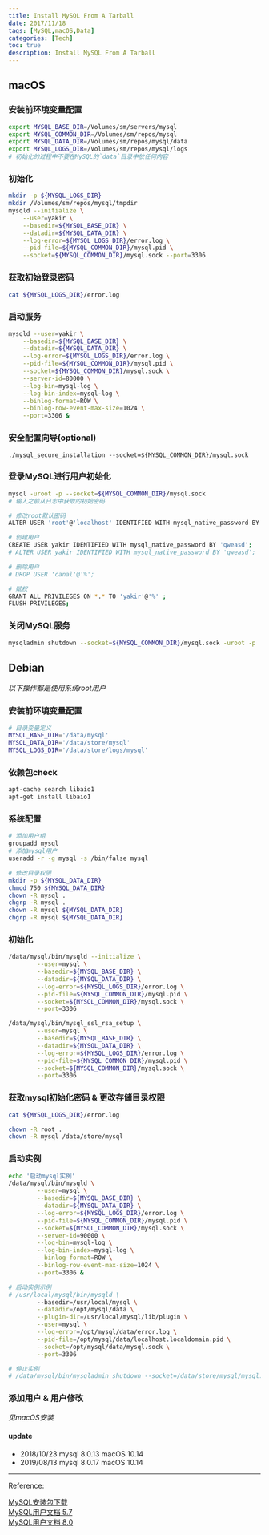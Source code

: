 ```yaml
---
title: Install MySQL From A Tarball
date: 2017/11/18
tags: [MySQL,macOS,Data]
categories: [Tech]
toc: true
description: Install MySQL From A Tarball
---
```


## macOS

### 安装前环境变量配置

```bash
export MYSQL_BASE_DIR=/Volumes/sm/servers/mysql
export MYSQL_COMMON_DIR=/Volumes/sm/repos/mysql
export MYSQL_DATA_DIR=/Volumes/sm/repos/mysql/data
export MYSQL_LOGS_DIR=/Volumes/sm/repos/mysql/logs
# 初始化的过程中不要在MySQL的`data`目录中放任何内容
```

### 初始化

```bash
mkdir -p ${MYSQL_LOGS_DIR}
mkdir /Volumes/sm/repos/mysql/tmpdir
mysqld --initialize \
	--user=yakir \
	--basedir=${MYSQL_BASE_DIR} \
	--datadir=${MYSQL_DATA_DIR} \
	--log-error=${MYSQL_LOGS_DIR}/error.log \
	--pid-file=${MYSQL_COMMON_DIR}/mysql.pid \
	--socket=${MYSQL_COMMON_DIR}/mysql.sock --port=3306
```

### 获取初始登录密码

```bash
cat ${MYSQL_LOGS_DIR}/error.log
```

### 启动服务

```bash
mysqld --user=yakir \
	--basedir=${MYSQL_BASE_DIR} \
	--datadir=${MYSQL_DATA_DIR} \
	--log-error=${MYSQL_LOGS_DIR}/error.log \
	--pid-file=${MYSQL_COMMON_DIR}/mysql.pid \
	--socket=${MYSQL_COMMON_DIR}/mysql.sock \
	--server-id=80000 \
	--log-bin=mysql-log \
	--log-bin-index=mysql-log \
	--binlog-format=ROW \
	--binlog-row-event-max-size=1024 \
	--port=3306 &
```

### 安全配置向导(optional)

```shell
./mysql_secure_installation --socket=${MYSQL_COMMON_DIR}/mysql.sock
```

### 登录MySQL进行用户初始化

```bash
mysql -uroot -p --socket=${MYSQL_COMMON_DIR}/mysql.sock
# 输入之前从日志中获取的初始密码

# 修改root默认密码
ALTER USER 'root'@'localhost' IDENTIFIED WITH mysql_native_password BY 'qweasd';

# 创建用户
CREATE USER yakir IDENTIFIED WITH mysql_native_password BY 'qweasd';
# ALTER USER yakir IDENTIFIED WITH mysql_native_password BY 'qweasd';

# 删除用户
# DROP USER 'canal'@'%';

# 赋权
GRANT ALL PRIVILEGES ON *.* TO 'yakir'@'%' ;
FLUSH PRIVILEGES;
```

### 关闭MySQL服务

```bash
mysqladmin shutdown --socket=${MYSQL_COMMON_DIR}/mysql.sock -uroot -p
```

## Debian

_以下操作都是使用系统root用户_

### 安装前环境变量配置

```bash
# 目录变量定义
MYSQL_BASE_DIR='/data/mysql'
MYSQL_DATA_DIR='/data/store/mysql'
MYSQL_LOGS_DIR='/data/store/logs/mysql'
```

### 依赖包check

```bash
apt-cache search libaio1
apt-get install libaio1 
```

### 系统配置

```bash
# 添加用户组
groupadd mysql 
# 添加mysql用户
useradd -r -g mysql -s /bin/false mysql 

# 修改目录权限
mkdir -p ${MYSQL_DATA_DIR}
chmod 750 ${MYSQL_DATA_DIR}
chown -R mysql .
chgrp -R mysql .
chown -R mysql ${MYSQL_DATA_DIR}
chgrp -R mysql ${MYSQL_DATA_DIR}
```

### 初始化

```bash
/data/mysql/bin/mysqld --initialize \
        --user=mysql \
        --basedir=${MYSQL_BASE_DIR} \
        --datadir=${MYSQL_DATA_DIR} \
        --log-error=${MYSQL_LOGS_DIR}/error.log \
        --pid-file=${MYSQL_COMMON_DIR}/mysql.pid \
        --socket=${MYSQL_COMMON_DIR}/mysql.sock \
        --port=3306

/data/mysql/bin/mysql_ssl_rsa_setup \
        --user=mysql \
        --basedir=${MYSQL_BASE_DIR} \
        --datadir=${MYSQL_DATA_DIR} \
        --log-error=${MYSQL_LOGS_DIR}/error.log \
        --pid-file=${MYSQL_COMMON_DIR}/mysql.pid \
        --socket=${MYSQL_COMMON_DIR}/mysql.sock \
        --port=3306
```

### 获取mysql初始化密码 & 更改存储目录权限

```bash
cat ${MYSQL_LOGS_DIR}/error.log

chown -R root .
chown -R mysql /data/store/mysql
```

### 启动实例

```bash
echo '启动mysql实例'
/data/mysql/bin/mysqld \
        --user=mysql \
        --basedir=${MYSQL_BASE_DIR} \
        --datadir=${MYSQL_DATA_DIR} \
        --log-error=${MYSQL_LOGS_DIR}/error.log \
        --pid-file=${MYSQL_COMMON_DIR}/mysql.pid \
        --socket=${MYSQL_COMMON_DIR}/mysql.sock \
        --server-id=90000 \
        --log-bin=mysql-log \
        --log-bin-index=mysql-log \
        --binlog-format=ROW \
        --binlog-row-event-max-size=1024 \
        --port=3306 &

# 启动实例示例
# /usr/local/mysql/bin/mysqld \
        --basedir=/usr/local/mysql \
        --datadir=/opt/mysql/data \
        --plugin-dir=/usr/local/mysql/lib/plugin \
        --user=mysql \
        --log-error=/opt/mysql/data/error.log \
        --pid-file=/opt/mysql/data/localhost.localdomain.pid \
        --socket=/opt/mysql/data/mysql.sock \
        --port=3306

# 停止实例
# /data/mysql/bin/mysqladmin shutdown --socket=/data/store/mysql/mysql.sock -uroot -p
```

### 添加用户 & 用户修改

*见macOS安装*

#### update 
- 2018/10/23 mysql 8.0.13 macOS 10.14
- 2019/08/13 mysql 8.0.17 macOS 10.14

--- 

Reference: 

[MySQL安装包下载](https://dev.mysql.com/downloads/mysql/)  
[MySQL用户文档 5.7](https://dev.mysql.com/doc/refman/5.7/en/)  
[MySQL用户文档 8.0](https://dev.mysql.com/doc/refman/8.0/en/)  

